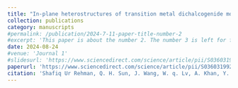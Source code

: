 ```yaml
---
title: "In-plane heterostructures of transition metal dichalcogenide monolayers with enhanced charge separation and effective overall water splitting"
collection: publications
category: manuscripts
#permalink: /publication/2024-7-11-paper-title-number-2
#excerpt: 'This paper is about the number 2. The number 3 is left for future work.'
date: 2024-08-24
#venue: 'Journal 1'
#slidesurl: 'https://www.sciencedirect.com/science/article/pii/S0360319924028453'
paperurl: 'https://www.sciencedirect.com/science/article/pii/S0360319924028453'
citation: 'Shafiq Ur Rehman, Q. H. Sun, J. Wang, W. q. Lv, A. Khan, Y. F. Liu, N. Mahmood, J. Xian, Int. j Hydrogen Energy, 80(2024)280–288.'
---
```

